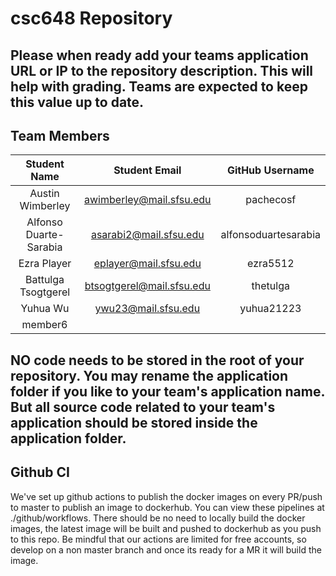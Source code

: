 # csc648 Repository

## Please when ready add your teams application URL or IP to the repository description. This will help with grading. Teams are expected to keep this value up to date.


## Team Members

| Student Name | Student Email | GitHub Username |
|    :---:     |     :---:     |     :---:       |
| Austin Wimberley | awimberley@mail.sfsu.edu | pachecosf |
| Alfonso Duarte-Sarabia | asarabi2@mail.sfsu.edu | alfonsoduartesarabia |
| Ezra Player |eplayer@mail.sfsu.edu | ezra5512 |
| Battulga Tsogtgerel  |  btsogtgerel@mail.sfsu.edu  | thetulga      |
| Yuhua Wu      | ywu23@mail.sfsu.edu|  yuhua21223               |
| member6      |               |                 |

## NO code needs to be stored in the root of your repository. You may rename the application folder if you like to your team's application name. But all source code related to your team's application should be stored inside the application folder.

## Github CI

We've set up github actions to publish the docker images on every PR/push to master to publish an image to dockerhub. You can view these pipelines at ./github/workflows. There should be no need to locally build the docker images, the latest image will be built and pushed to dockerhub as you push to this repo. Be mindful that our actions are limited for free accounts, so develop on a non master branch and once its ready for a MR it will build the image.